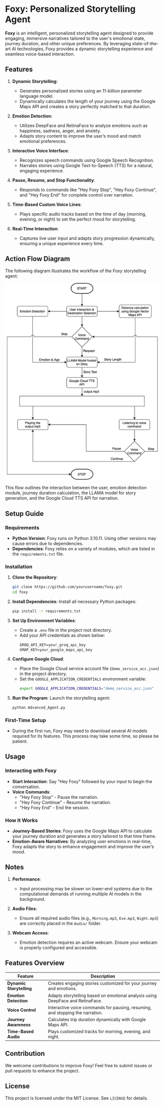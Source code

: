 
# Foxy: Personalized Storytelling Agent

**Foxy** is an intelligent, personalized storytelling agent designed to provide engaging, immersive narratives tailored to the user's emotional state, journey duration, and other unique preferences. By leveraging state-of-the-art AI technologies, Foxy provides a dynamic storytelling experience and seamless voice-based interaction.

## Features

1. **Dynamic Storytelling**:
   - Generates personalized stories using an 11-billion parameter language model.
   - Dynamically calculates the length of your journey using the Google Maps API and creates a story perfectly matched to that duration.

2. **Emotion Detection**:
   - Utilizes DeepFace and RetinaFace to analyze emotions such as happiness, sadness, anger, and anxiety.
   - Adapts story content to improve the user’s mood and match emotional preferences.

3. **Interactive Voice Interface**:
   - Recognizes speech commands using Google Speech Recognition.
   - Narrates stories using Google Text-to-Speech (TTS) for a natural, engaging experience.

4. **Pause, Resume, and Stop Functionality**:
   - Responds to commands like "Hey Foxy Stop", "Hey Foxy Continue", and "Hey Foxy End" for complete control over narration.

5. **Time-Based Custom Voice Lines**:
   - Plays specific audio tracks based on the time of day (morning, evening, or night) to set the perfect mood for storytelling.

6. **Real-Time Interaction**:
   - Captures live user input and adapts story progression dynamically, ensuring a unique experience every time.

## Action Flow Diagram

The following diagram illustrates the workflow of the Foxy storytelling agent:

![Action Flow Diagram](./action.jpg)

This flow outlines the interaction between the user, emotion detection module, journey duration calculation, the LLAMA model for story generation, and the Google Cloud TTS API for narration.

## Setup Guide

### Requirements
- **Python Version**: Foxy runs on Python 3.10.11. Using other versions may cause errors due to dependencies.
- **Dependencies**: Foxy relies on a variety of modules, which are listed in the `requirements.txt` file.

### Installation

1. **Clone the Repository**:
   ```bash
   git clone https://github.com/yourusername/foxy.git
   cd foxy
   ```

2. **Install Dependencies**:
   Install all necessary Python packages:
   ```bash
   pip install -r requirements.txt
   ```

3. **Set Up Environment Variables**:
   - Create a `.env` file in the project root directory.
   - Add your API credentials as shown below:
     ```env
     GROQ_API_KEY=your_groq_api_key
     GMAP_KEY=your_google_maps_api_key
     ```

4. **Configure Google Cloud**:
   - Place the Google Cloud service account file (`demo_service_acc.json`) in the project directory.
   - Set the `GOOGLE_APPLICATION_CREDENTIALS` environment variable:
     ```bash
     export GOOGLE_APPLICATION_CREDENTIALS="demo_service_acc.json"
     ```

5. **Run the Program**:
   Launch the storytelling agent:
   ```bash
   python Advanced_Agent.py
   ```

### First-Time Setup
- During the first run, Foxy may need to download several AI models required for its features. This process may take some time, so please be patient.

## Usage

### Interacting with Foxy
- **Start Interaction**:
  Say "Hey Foxy" followed by your input to begin the conversation.
- **Voice Commands**:
  - "Hey Foxy Stop" - Pause the narration.
  - "Hey Foxy Continue" - Resume the narration.
  - "Hey Foxy End" - End the session.

### How It Works
- **Journey-Based Stories**:
  Foxy uses the Google Maps API to calculate your journey duration and generates a story tailored to that time frame.
- **Emotion-Aware Narratives**:
  By analyzing user emotions in real-time, Foxy adapts the story to enhance engagement and improve the user’s mood.

## Notes

1. **Performance**:
   - Input processing may be slower on lower-end systems due to the computational demands of running multiple AI models in the background.

2. **Audio Files**:
   - Ensure all required audio files (e.g., `Morning.mp3`, `Eve.mp3`, `Night.mp3`) are correctly placed in the `Audio/` folder.

3. **Webcam Access**:
   - Emotion detection requires an active webcam. Ensure your webcam is properly configured and accessible.

## Features Overview

| Feature                 | Description                                                                 |
|-------------------------|-----------------------------------------------------------------------------|
| **Dynamic Storytelling** | Creates engaging stories customized for your journey and emotions.         |
| **Emotion Detection**    | Adapts storytelling based on emotional analysis using DeepFace and RetinaFace. |
| **Voice Control**        | Interactive voice commands for pausing, resuming, and stopping the narration. |
| **Journey Awareness**    | Calculates trip duration dynamically with Google Maps API.                 |
| **Time-Based Audio**     | Plays customized tracks for morning, evening, and night.                   |

## Contribution

We welcome contributions to improve Foxy! Feel free to submit issues or pull requests to enhance the project.

## License

This project is licensed under the MIT License. See `LICENSE` for details.
